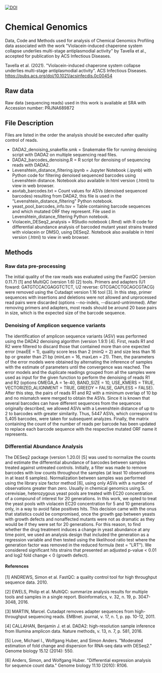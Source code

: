 [![DOI](https://img.shields.io/badge/DOI-10.5281%2Fzenodo.4443836-blue.svg)](https://doi.org/10.5281/zenodo.4443836)

# Chemical Genomics
Data, Code and Methods used for analysis of Chemical Genomics Profiling data associated with the work "Violacein-induced chaperone system collapse underlies multi-stage antiplasmodial activity" by Tavella et al., accepted for publication by ACS Infectious Diseases. 

Tavella et al. (2021). "Violacein-induced chaperone system collapse underlies multi-stage antiplasmodial activity". ACS Infectious Diseases.
https://pubs.acs.org/doi/10.1021/acsinfecdis.0c00454

## Raw data

Raw data (sequencing reads) used in this work is available at SRA with Accession number: PRJNA689872

## File Description

Files are listed in the order the analysis should be executed after quality control of reads.

* DADA2_denoising_snakefile.smk = Snakemake file for running denoising script with DADA2 on multiple sequencing read files.
* DADA2_barcodes_denoising.R = R script for denoising of sequencing reads with DADA2.
* Levenshtein_distance_filtering.ipynb = Jupyter Notebook (.ipynb) with Python code for filtering denoised sequenced barcodes using Levenshtein distance. Notebook also available in html version (.html) to view in web browser. 
* asvtab_barcodes.txt = Count values for ASVs (denoised  sequenced barcodes) resulting from DADA2, this file is used in the "Levenshtein_distance_filtering" Python notebook.
* yeast_pool_barcodes_info.tsv = Table containing barcode sequences and which mutated ORF they represent. File used in Levenshtein_distance_filtering Python notebook.
* Violacein_DESeq2_analysis = RStudio notebook (.Rmd) with R code for differential abundance analysis of barcoded mutant yeast strains treated with violacein or DMSO, using DESeq2.  Notebook also available in html version (.html) to view in web browser. 

## Methods

### Raw data pre-processing
The initial quality of the raw reads was evaluated using the FastQC (version 0.11.7) [1] and MultiQC (version 1.6) [2] tools. Primers and adapters (U1 foward: GATGTCCACGAGGTCTCT, U2 reverse: GTCGACCTGCAGCGTACG) were removed using the Cutadapt version 1.16 tool [3]. In this step, primer sequences with insertions and deletions were not allowed and unprocessed read pairs were discarded (options --no-indels, --discard-untrimmed). After removing primers and adapters, most reads should be around 20 base pairs in size, which is the expected size of the barcode sequence. 

### Denoising of Amplicon sequence variants
The identification of amplicon sequence variants (ASV) was performed using the DADA2 denoising algorithm (version 1.9.1) [4]. First, reads R1 and R2 were filtered to discard those that contained more than one expected error (maxEE = 1), quality score less than 2 (minQ = 2) and size less than 16 bp or greater than 21 bp (minLen = 16, maxLen = 21). Then, the parameters of the error models were obtained by alternating the inference of samples with the estimate of parameters until the convergence was reached. The error models and the duplicate readings grouped from all the samples were used as input for the given function to perform the denoising of reads R1 and R2 (options OMEGA_A = 1e-40, BAND_SIZE = 10, USE_KMERS = TRUE, VECTORIZED_ALIGNMENT = TRUE, GREEDY = FALSE, GAPLESS = FALSE). After this step, the pairs of reads R1 and R2 with a minimum overlap of 10 bp and no mismatch were merged to obtain the ASVs. 
Since it is known that several barcodes can have different sequences from the sequences originally described, we allowed ASVs with a Levenshtein distance of up to 2 to barcodes with greater similarity. Thus, 5447 ASVs, which correspond to 5,405 barcodes, were taken for subsequent analyzes. Finally, the matrix containing the count of the number of reads per barcode has been updated to replace each barcode sequence with the respective mutated ORF name it represents. 

### Differential Abundance Analysis 
The DESeq2 package (version 1.20.0) [5] was used to normalize the counts and estimate the differential abundance of barcodes between samples treated against untreated controls. Initially, a filter was made to remove barcodes with low counts throughout the samples (at least 10 observations in at least 6 samples). Normalization between samples was performed using the library size factor method [6], using only ASVs with a number of observations greater than zero.
Usually in chemical genomics using S. cerevisiae, heterozygous yeast pools are treated with EC20 concentration of a compound of interest for 20 generations. In this work, we opted to treat the yeast pools with violacein EC20 concentration for 5 and 10 generations only, in a way to avoid false positives hits. This decision came with the onus that statistics could be compromised, once the growth gap between yeasts with growth defects and nonaffected mutants were not as dramatic as they would be if they were set for 20 generations. For this reason, to find whether the drug treatment induces a change in yeast abundance at any time point, we used an analysis design that included the generation as a regression variable and then tested using the likelihood ratio test where the generation factor was removed in the reduced formula (test = "LRT"). We considered significant hits strains that presented an adjusted p-value < 0.01 and log2 fold change < 0 (growth defect).

#### References
[1] ANDREWS, Simon et al. FastQC: a quality control tool for high throughput sequence data. 2010.

[2] EWELS, Philip et al. MultiQC: summarize analysis results for multiple tools and samples in a single report. Bioinformatics, v. 32, n. 19, p. 3047-3048, 2016.

[3] MARTIN, Marcel. Cutadapt removes adapter sequences from high-throughput sequencing reads. EMBnet. journal, v. 17, n. 1, p. pp. 10-12, 2011.

[4] CALLAHAN, Benjamin J. et al. DADA2: high-resolution sample inference from Illumina amplicon data. Nature methods, v. 13, n. 7, p. 581, 2016.

[5] Love, Michael I., Wolfgang Huber, and Simon Anders. "Moderated estimation of fold change and dispersion for RNA-seq data with DESeq2." Genome biology 15.12 (2014): 550.

[6] Anders, Simon, and Wolfgang Huber. "Differential expression analysis for sequence count data." Genome biology 11.10 (2010): R106.
